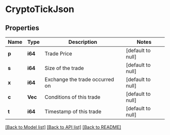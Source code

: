# CryptoTickJson

## Properties
Name | Type | Description | Notes
------------ | ------------- | ------------- | -------------
**p** | **i64** | Trade Price | [default to null]
**s** | **i64** | Size of the trade | [default to null]
**x** | **i64** | Exchange the trade occurred on | [default to null]
**c** | **Vec<i64>** | Conditions of this trade | [default to null]
**t** | **i64** | Timestamp of this trade | [default to null]

[[Back to Model list]](../README.md#documentation-for-models) [[Back to API list]](../README.md#documentation-for-api-endpoints) [[Back to README]](../README.md)

